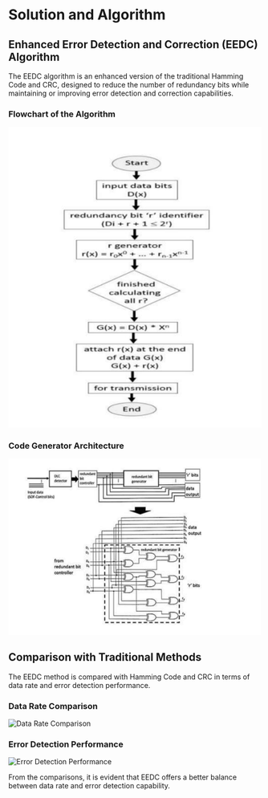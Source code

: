 # Solution and Algorithm

## Enhanced Error Detection and Correction (EEDC) Algorithm

The EEDC algorithm is an enhanced version of the traditional Hamming Code and CRC, designed to reduce the number of redundancy bits while maintaining or improving error detection and correction capabilities.

### Flowchart of the Algorithm

![Flowchart of the Algorithm](images/flowchart.png)

### Code Generator Architecture

![Code Generator Architecture](images/architecture.png)

## Comparison with Traditional Methods

The EEDC method is compared with Hamming Code and CRC in terms of data rate and error detection performance.

### Data Rate Comparison

![Data Rate Comparison](images/data_rate_comparison.png)

### Error Detection Performance

![Error Detection Performance](images/error_detection.png)

From the comparisons, it is evident that EEDC offers a better balance between data rate and error detection capability.
